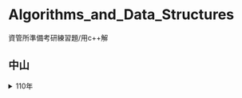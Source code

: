 # Algorithms_and_Data_Structures
資管所準備考研練習題/用c++解

## 中山
<details>
  <summary>110年</summary>
 
  -  資結5.(B) [反轉矩陣](./NSYSU/110/reverseArray)
  -  資結5.(C) [階層](./NSYSU/110/factorial)

</details>
